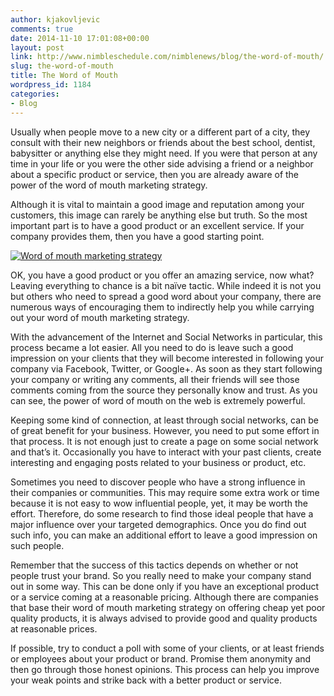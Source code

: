 ```yaml
---
author: kjakovljevic
comments: true
date: 2014-11-10 17:01:08+00:00
layout: post
link: http://www.nimbleschedule.com/nimblenews/blog/the-word-of-mouth/
slug: the-word-of-mouth
title: The Word of Mouth
wordpress_id: 1184
categories:
- Blog
---
```


Usually when people move to a new city or a different part of a city, they consult with their new neighbors or friends about the best school, dentist, babysitter or anything else they might need. If you were that person at any time in your life or you were the other side advising a friend or a neighbor about a specific product or service, then you are already aware of the power of the word of mouth marketing strategy.

Although it is vital to maintain a good image and reputation among your customers, this image can rarely be anything else but truth. So the most important part is to have a good product or an excellent service. If your company provides them, then you have a good starting point.



[![Word of mouth marketing strategy](http://www.nimbleschedule.com/wp-content/uploads/2014/11/the-power-of-word-of-mouth-thumb.jpg)](http://www.nimbleschedule.com/wp-content/uploads/2014/11/the-power-of-word-of-mouth.jpg)



OK, you have a good product or you offer an amazing service, now what? Leaving everything to chance is a bit naïve tactic. While indeed it is not you but others who need to spread a good word about your company, there are numerous ways of encouraging them to indirectly help you while carrying out your word of mouth marketing strategy.

With the advancement of the Internet and Social Networks in particular, this process became a lot easier. All you need to do is leave such a good impression on your clients that they will become interested in following your company via Facebook, Twitter, or Google+. As soon as they start following your company or writing any comments, all their friends will see those comments coming from the source they personally know and trust. As you can see, the power of word of mouth on the web is extremely powerful.

Keeping some kind of connection, at least through social networks, can be of great benefit for your business. However, you need to put some effort in that process. It is not enough just to create a page on some social network and that’s it. Occasionally you have to interact with your past clients, create interesting and engaging posts related to your business or product, etc.

Sometimes you need to discover people who have a strong influence in their companies or communities. This may require some extra work or time because it is not easy to wow influential people, yet, it may be worth the effort.  Therefore, do some research to find those ideal people that have a major influence over your targeted demographics. Once you do find out such info, you can make an additional effort to leave a good impression on such people.

Remember that the success of this tactics depends on whether or not people trust your brand. So you really need to make your company stand out in some way. This can be done only if you have an exceptional product or a service coming at a reasonable pricing. Although there are companies that base their word of mouth marketing strategy on offering cheap yet poor quality products, it is always advised to provide good and quality products at reasonable prices.

If possible, try to conduct a poll with some of your clients, or at least friends or employees about your product or brand. Promise them anonymity and then go through those honest opinions. This process can help you improve your weak points and strike back with a better product or service.

